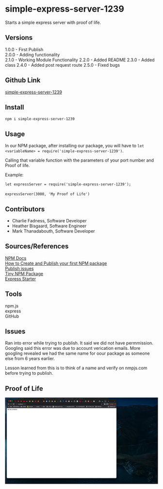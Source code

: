 # simple-express-server-1239

Starts a simple express server with proof of life.

## Versions

1.0.0 - First Publish  
2.0.0 - Adding functionality  
2.1.0 - Working Module Functionality
2.2.0 - Added README
2.3.0 - Added class
2.4.0 - Added post request route
2.5.0 - Fixed bugs

## Github Link

[simple-express-server-1239](https://github.com/Planet-NPM-Express/simple-express-server)

## Install

```
npm i simple-express-server-1239
```

## Usage

In our NPM package, after installing our package, you will have to `let <variableName> = require('simple-express-server-1239')`.

Calling that variable function with the parameters of your port number and Proof of life.

Example:

```
let expressServer = require('simple-express-server-1239');

expressServer(3000, 'My Proof of Life')
```

## Contributors

- Charlie Fadness, Software Developer
- Heather Bisgaard, Software Engineer
- Mark Thanadabouth, Software Developer

## Sources/References

[NPM Docs](https://docs.npmjs.com/getting-started)  
[How to Create and Publish your first NPM package](https://www.youtube.com/watch?v=J4b_T-qH3BY)  
[Publish issues](https://stackoverflow.com/questions/54950544/npm-publish-registry-403-forbidden-you-dont-have-permission-to-publish/55680824)  
[Tiny NPM Package](https://www.freecodecamp.org/news/how-to-make-a-beautiful-tiny-npm-package-and-publish-it-2881d4307f78/)  
[Express Starter](https://expressjs.com/en/starter/hello-world.html)

## Tools

npm.js  
express  
GitHub  

## Issues

Ran into error while trying to publish. It said we did not have permmission. Googling said this error was due to account verication emails. More googling revealed we had the same name for oour package as someone else from 6 years earlier.  

Lesson learned from this is to think of a name and verify on nmpjs.com before trying to publish.

## Proof of Life

![Proof of Life Test](./img/pol_test_120421.png)
